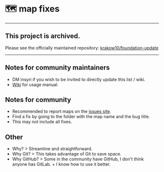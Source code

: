 # 🗺 map fixes

---

## This project is archived.

Please see the officially maintained repository: [krakow10/foundation-update](https://github.com/krakow10/foundation-update)

---

## Notes for community maintainers

- DM insyri if you wish to be invited to directly update this list / wiki.
- [Wiki](https://github.com/rsource-open-source/map-fixes/wiki) for usage manual.

## Notes for community

- Recommended to report maps on the [issues site](https://issues.strafes.net/client/index.php#/folders/14/issues).
- Find a fix by going to the folder with the map name and the bug title.
- This may not include all fixes.

## Other
- Why? > Streamline and straightforward.
- Why Git? > This takes advantage of Git to save space.
- Why GitHub? > Some in the community have GitHub, I don't think anyone has GitLab. + I know how to use it better.

